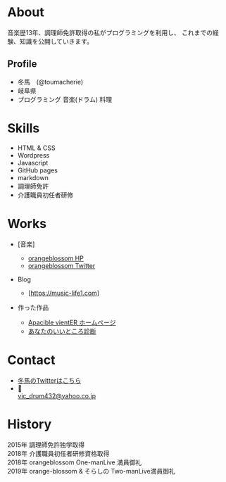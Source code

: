 # About
音楽歴13年、調理師免許取得の私がプログラミングを利用し、
これまでの経験、知識を公開していきます。


## Profile
- 冬馬　(@toumacherie)
- 岐阜県
- プログラミング 音楽(ドラム)  料理

# Skills
- HTML & CSS
- Wordpress
- Javascript
- GitHub pages
- markdown
- 調理師免許
- 介護職員初任者研修

# Works
- [音楽] 
  - [orangeblossom HP](https://orangeblossom3.amebaownd.com/)  
  - [orangeblossom Twitter](https://twitter.com/OB8Ensemble)  

- Blog 
  - [https://music-life1.com]
 
- 作った作品  
  - [Apacible vientER ホームページ](https://apavierinfo.wixsite.com/apacible-vienter)
  - [あなたのいいところ診断](https://touma-cherie.github.io/assessment/assessment.html)


# Contact
- [冬馬のTwitterはこちら](https://twitter.com/)
- 📨  
vic_drum432@yahoo.co.jp

# History 
2015年 調理師免許独学取得  
2018年 介護職員初任者研修資格取得  
2018年 orangeblossom One-manLive 満員御礼  
2019年 orange-blossom & そらしの Two-manLive満員御礼
